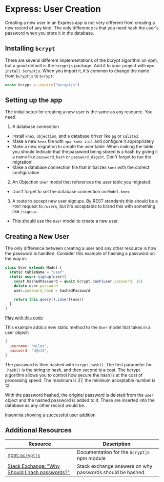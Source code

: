 # Express: User Creation

Creating a new user in an Express app is not very different from creating a new record of any kind. The only difference is that you need hash the user's password when you store it in the database.

## Installing `bcrypt`

There are several different implementations of the bcrypt algorithm on npm, but a good default is the `bcryptjs` package. Add it to your project with `npm install bcryptjs`. When you import it, it's common to change the name from `bcryptjs` to `bcrypt`:

```js
const bcrypt = require("bcryptjs")
```

## Setting up the app

The initial setup for creating a new user is the same as any resource. You need:

1. A database connection
  * Install `knex`, `objection`, and a database driver like `pg` or `sqlite3`.
  * Make a new `knex` file with `npx knex init` and configure it appropriately
  * Make a new migration to create the user table. When making the table, you should indicate that the password being stored is a hash by giving it a name like `password_hash` or `password_digest`. Don't forget to run the migration!
  * Make a database connection file that initializes `knex` with the correct configuration
2. An Objection `User` model that references the user table you migrated.
  * Don't forget to set the database connection on `Model.knex`
3. A route to accept new user signups. By REST standards this should be a `POST` request to `/users`, but it's acceptable to brand this with something like `/signup`.
  * This should use the `User` model to create a new user.

## Creating a New User

The only difference between creating a user and any other resource is how the password is handled. Consider this example of hashing a password on the way in:

```js
class User extends Model {
  static tableName = "user"
  static async signup(user){
    const hashedPassword = await bcrypt.hash(user.password, 12)
    delete user.password
    user.password_hash = hashedPassword

    return this.query().insert(user)
  }
}
```

[Play with this code](https://codesandbox.io/s/lingering-dawn-o70gt?file=/models/User.js)

This example adds a new static method to the `User` model that takes in a user object:

```js
{
  username: "miles",
  password: "d@v1$",
}
```

The password is then hashed with `bcrypt.hash()`. The first parameter for `.hash()` is the string to hash, and then second is a cost. The bcrypt algorithm allows you to control how secure the hash is at the cost of processing speed. The maximum is 37, the minimum acceptable number is 12.

With the password hashed, the original password is deleted from the `user` object and the hashed password is added to it. These are inserted into the database as any other record would be.

[Insomnia showing a successful user addition](assets/user-signup.png)

## Additional Resources

| Resource | Description |
| --- | --- |
| [npm: `bcryptjs`](https://www.npmjs.com/package/bcryptjs) | Documentation for the `bcryptjs` npm module |
| [Stack Exchange: "Why Should I hash passwords?"](https://security.stackexchange.com/questions/36833/why-should-i-hash-passwords) | Stack exchange answers on why passwords should be hashed. |
